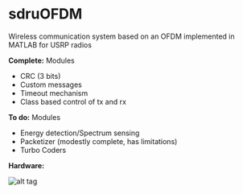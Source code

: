 sdruOFDM
========

Wireless communication system based on an OFDM implemented in MATLAB for USRP radios

__Complete:__
Modules
 - CRC (3 bits)
 - Custom messages
 - Timeout mechanism
 - Class based control of tx and rx

__To do:__
Modules
 - Energy detection/Spectrum sensing
 - Packetizer (modestly complete, has limitations)
 - Turbo Coders


__Hardware:__

![alt tag](https://raw.github.com/WiLab/sdruOFDM/master/testbench.png)
